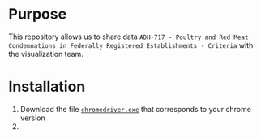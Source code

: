 # Purpose
This repository allows us to share data `ADH-717 - Poultry and Red Meat Condemnations in Federally Registered Establishments - Criteria` with the visualization team.
# Installation
1. Download the file [`chromedriver.exe`](https://chromedriver.chromium.org/downloads) that corresponds to your chrome version
2. 
